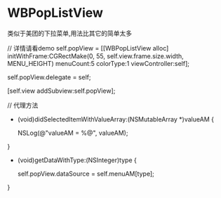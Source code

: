 # WBPopListView
类似于美团的下拉菜单,用法比其它的简单太多

// 详情请看demo
self.popView = [[WBPopListView alloc] initWithFrame:CGRectMake(0, 55, self.view.frame.size.width, MENU_HEIGHT) menuCount:5 colorType:1 viewController:self];

self.popView.delegate = self;

[self.view addSubview:self.popView];


// 代理方法
- (void)didSelectedItemWithValueArray:(NSMutableArray *)valueAM {

    NSLog(@"valueAM = %@", valueAM);

}

- (void)getDataWithType:(NSInteger)type {

    self.popView.dataSource = self.menuAM[type];

}
